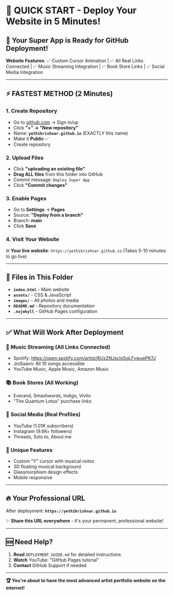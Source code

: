 # 🚀 QUICK START - Deploy Your Website in 5 Minutes!

## 🎯 Your Super App is Ready for GitHub Deployment!

**Website Features**: ✅ Custom Cursor Animation | ✅ All Real Links Connected | ✅ Music Streaming Integration | ✅ Book Store Links | ✅ Social Media Integration

---

## ⚡ FASTEST METHOD (2 Minutes)

### 1. Create Repository
- Go to [github.com](https://github.com) → Sign in/up
- Click **"+" → "New repository"**
- Name: **`yethikrishnar.github.io`** (EXACTLY this name)
- Make it **Public** ✅
- Create repository

### 2. Upload Files
- Click **"uploading an existing file"**
- **Drag ALL files** from this folder into GitHub
- Commit message: `Deploy Super App`
- Click **"Commit changes"**

### 3. Enable Pages
- Go to **Settings** → **Pages**
- Source: **"Deploy from a branch"**
- Branch: **main** 
- Click **Save**

### 4. Visit Your Website
🌐 **Your live website**: `https://yethikrishnar.github.io`
(Takes 5-10 minutes to go live)

---

## 📁 Files in This Folder

- **`index.html`** - Main website
- **`assets/`** - CSS & JavaScript
- **`images/`** - All photos and media
- **`README.md`** - Repository documentation
- **`.nojekyll`** - GitHub Pages configuration

---

## ✅ What Will Work After Deployment

### 🎵 **Music Streaming** (All Links Connected)
- Spotify: https://open.spotify.com/artist/6Uz2NJsclo5gLFywuePK7J
- JioSaavn: All 10 songs accessible
- YouTube Music, Apple Music, Amazon Music

### 📚 **Book Stores** (All Working)
- Everand, Smashwords, Indigo, Vivlio
- "The Quantum Lotus" purchase links

### 📱 **Social Media** (Real Profiles)
- YouTube (1.01K subscribers)
- Instagram (9.6K+ followers)  
- Threads, Solo.to, About.me

### 🎨 **Unique Features**
- Custom "Y" cursor with musical notes
- 3D floating musical background
- Glassmorphism design effects
- Mobile responsive

---

## 🔥 Your Professional URL

After deployment: **`https://yethikrishnar.github.io`**

✨ **Share this URL everywhere** - it's your permanent, professional website!

---

## 🆘 Need Help?

1. **Read** `DEPLOYMENT_GUIDE.md` for detailed instructions
2. **Watch** YouTube: "GitHub Pages tutorial"
3. **Contact** GitHub Support if needed

---

**🏆 You're about to have the most advanced artist portfolio website on the internet!**
